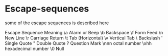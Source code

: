 # Escape-sequences
some of the escape sequences is described here


Escape Sequence	              Meaning
  \a	                      Alarm or Beep
  \b	                      Backspace
  \f	                      Form Feed
  \n	                      New Line
  \r	                      Carriage Return
  \t	                      Tab (Horizontal)
  \v	                      Vertical Tab
  \\	                      Backslash
  \'	                      Single Quote
  \"	                      Double Quote
  \?	                      Question Mark
  \nnn	                    octal number
  \xhh	                    hexadecimal number
  \0	                      Null
